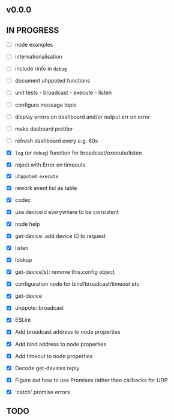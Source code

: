 ## v0.0.0

## IN PROGRESS

- [ ] node examples
- [ ] internationalisation
- [ ] include rinfo in `debug` 
- [ ] document uhppoted functions
- [ ] unit tests
      - broadcast
      - execute
      - listen

- [ ] configure message topic
- [ ] display errors on dashboard and/or output err on error
- [ ] make dasboard prettier
- [ ] refresh dashboard every e.g. 60s

- [x] `log` (or `debug`) function for broadcast/execute/listen
- [x] reject with Error on timeouts
- [x] `uhppoted.execute`
- [x] rework event list as table
- [x] codec
- [x] use deviceId everywhere to be consistent
- [x] node help
- [x] get-device: add device ID to request
- [x] listen
- [x] lookup
- [x] get-device(s): remove this.config object
- [x] configuration node for bind/broadcast/timeout etc
- [x] get-device
- [x] uhppote::broadcast
- [x] ESLint
- [x] Add broadcast address to node properties
- [x] Add bind address to node properties
- [x] Add timeout to node properties
- [x] Decode get-devices reply
- [x] Figure out how to use Promises rather than callbacks for UDP
- [x] 'catch' promise errors

## TODO


